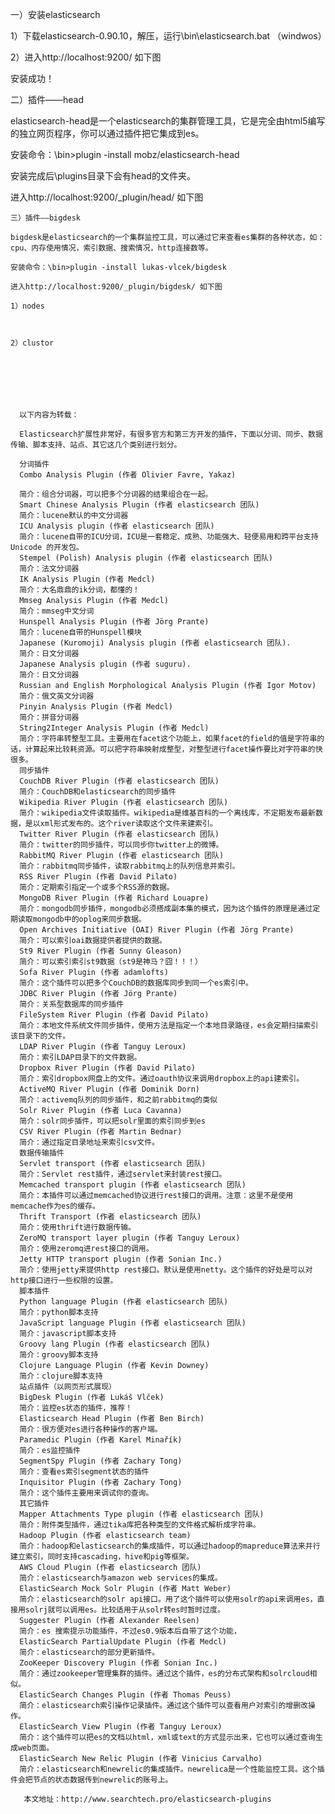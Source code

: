 一）安装elasticsearch

1）下载elasticsearch-0.90.10，解压，运行\bin\elasticsearch.bat （windwos）

2）进入http://localhost:9200/ 如下图



安装成功！

 

 二）插件——head

 elasticsearch-head是一个elasticsearch的集群管理工具，它是完全由html5编写的独立网页程序，你可以通过插件把它集成到es。

 安装命令：\bin>plugin -install mobz/elasticsearch-head

 安装完成后\plugins目录下会有head的文件夹。

 进入http://localhost:9200/_plugin/head/ 如下图



  

   

    三）插件——bigdesk

    bigdesk是elasticsearch的一个集群监控工具，可以通过它来查看es集群的各种状态，如：cpu、内存使用情况，索引数据、搜索情况，http连接数等。

    安装命令：\bin>plugin -install lukas-vlcek/bigdesk

    进入http://localhost:9200/_plugin/bigdesk/ 如下图

    1）nodes



    2）clustor



     

      

      以下内容为转载：

      Elasticsearch扩展性非常好，有很多官方和第三方开发的插件，下面以分词、同步、数据传输、脚本支持、站点、其它这几个类别进行划分。

      分词插件
      Combo Analysis Plugin (作者 Olivier Favre, Yakaz)

      简介：组合分词器，可以把多个分词器的结果组合在一起。
      Smart Chinese Analysis Plugin (作者 elasticsearch 团队)
      简介：lucene默认的中文分词器
      ICU Analysis plugin (作者 elasticsearch 团队)
      简介：lucene自带的ICU分词，ICU是一套稳定、成熟、功能强大、轻便易用和跨平台支持Unicode 的开发包。
      Stempel (Polish) Analysis plugin (作者 elasticsearch 团队)
      简介：法文分词器
      IK Analysis Plugin (作者 Medcl)
      简介：大名鼎鼎的ik分词，都懂的！
      Mmseg Analysis Plugin (作者 Medcl)
      简介：mmseg中文分词
      Hunspell Analysis Plugin (作者 Jörg Prante)
      简介：lucene自带的Hunspell模块
      Japanese (Kuromoji) Analysis plugin (作者 elasticsearch 团队).
      简介：日文分词器
      Japanese Analysis plugin (作者 suguru).
      简介：日文分词器
      Russian and English Morphological Analysis Plugin (作者 Igor Motov)
      简介：俄文英文分词器
      Pinyin Analysis Plugin (作者 Medcl)
      简介：拼音分词器
      String2Integer Analysis Plugin (作者 Medcl)
      简介：字符串转整型工具。主要用在facet这个功能上，如果facet的field的值是字符串的话，计算起来比较耗资源。可以把字符串映射成整型，对整型进行facet操作要比对字符串的快很多。
      同步插件
      CouchDB River Plugin (作者 elasticsearch 团队)
      简介：CouchDB和elasticsearch的同步插件
      Wikipedia River Plugin (作者 elasticsearch 团队)
      简介：wikipedia文件读取插件。wikipedia是维基百科的一个离线库，不定期发布最新数据，是以xml形式发布的。这个river读取这个文件来建索引。
      Twitter River Plugin (作者 elasticsearch 团队)
      简介：twitter的同步插件，可以同步你twitter上的微博。
      RabbitMQ River Plugin (作者 elasticsearch 团队)
      简介：rabbitmq同步插件，读取rabbitmq上的队列信息并索引。
      RSS River Plugin (作者 David Pilato)
      简介：定期索引指定一个或多个RSS源的数据。
      MongoDB River Plugin (作者 Richard Louapre)
      简介：mongodb同步插件，mongodb必须搭成副本集的模式，因为这个插件的原理是通过定期读取mongodb中的oplog来同步数据。
      Open Archives Initiative (OAI) River Plugin (作者 Jörg Prante)
      简介：可以索引oai数据提供者提供的数据。
      St9 River Plugin (作者 Sunny Gleason)
      简介：可以索引索引st9数据（st9是神马？囧！！！）
      Sofa River Plugin (作者 adamlofts)
      简介：这个插件可以把多个CouchDB的数据库同步到同一个es索引中。
      JDBC River Plugin (作者 Jörg Prante)
      简介：关系型数据库的同步插件
      FileSystem River Plugin (作者 David Pilato)
      简介：本地文件系统文件同步插件，使用方法是指定一个本地目录路径，es会定期扫描索引该目录下的文件。
      LDAP River Plugin (作者 Tanguy Leroux)
      简介：索引LDAP目录下的文件数据。
      Dropbox River Plugin (作者 David Pilato)
      简介：索引dropbox网盘上的文件。通过oauth协议来调用dropbox上的api建索引。
      ActiveMQ River Plugin (作者 Dominik Dorn)
      简介：activemq队列的同步插件，和之前rabbitmq的类似
      Solr River Plugin (作者 Luca Cavanna)
      简介：solr同步插件，可以把solr里面的索引同步到es
      CSV River Plugin (作者 Martin Bednar)
      简介：通过指定目录地址来索引csv文件。
      数据传输插件
      Servlet transport (作者 elasticsearch 团队)
      简介：Servlet rest插件，通过servlet来封装rest接口。
      Memcached transport plugin (作者 elasticsearch 团队)
      简介：本插件可以通过memcached协议进行rest接口的调用。注意：这里不是使用memcache作为es的缓存。
      Thrift Transport (作者 elasticsearch 团队)
      简介：使用thrift进行数据传输。
      ZeroMQ transport layer plugin (作者 Tanguy Leroux)
      简介：使用zeromq进rest接口的调用。
      Jetty HTTP transport plugin (作者 Sonian Inc.)
      简介：使用jetty来提供http rest接口。默认是使用netty。这个插件的好处是可以对http接口进行一些权限的设置。
      脚本插件
      Python language Plugin (作者 elasticsearch 团队)
      简介：python脚本支持
      JavaScript language Plugin (作者 elasticsearch 团队)
      简介：javascript脚本支持
      Groovy lang Plugin (作者 elasticsearch 团队)
      简介：groovy脚本支持
      Clojure Language Plugin (作者 Kevin Downey)
      简介：clojure脚本支持
      站点插件（以网页形式展现）
      BigDesk Plugin (作者 Lukáš Vlček)
      简介：监控es状态的插件，推荐！
      Elasticsearch Head Plugin (作者 Ben Birch)
      简介：很方便对es进行各种操作的客户端。
      Paramedic Plugin (作者 Karel Minařík)
      简介：es监控插件
      SegmentSpy Plugin (作者 Zachary Tong)
      简介：查看es索引segment状态的插件
      Inquisitor Plugin (作者 Zachary Tong)
      简介：这个插件主要用来调试你的查询。
      其它插件
      Mapper Attachments Type plugin (作者 elasticsearch 团队)
      简介：附件类型插件，通过tika库把各种类型的文件格式解析成字符串。
      Hadoop Plugin (作者 elasticsearch team)
      简介：hadoop和elasticsearch的集成插件，可以通过hadoop的mapreduce算法来并行建立索引，同时支持cascading，hive和pig等框架。
      AWS Cloud Plugin (作者 elasticsearch 团队)
      简介：elasticsearch与amazon web services的集成。
      ElasticSearch Mock Solr Plugin (作者 Matt Weber)
      简介：elasticsearch的solr api接口。用了这个插件可以使用solr的api来调用es，直接用solrj就可以调用es。比较适用于从solr转es时暂时过度。
      Suggester Plugin (作者 Alexander Reelsen)
      简介：es 搜索提示功能插件，不过es0.9版本后自带了这个功能，
      ElasticSearch PartialUpdate Plugin (作者 Medcl)
      简介：elasticsearch的部分更新插件。
      ZooKeeper Discovery Plugin (作者 Sonian Inc.)
      简介：通过zookeeper管理集群的插件。通过这个插件，es的分布式架构和solrcloud相似。
      ElasticSearch Changes Plugin (作者 Thomas Peuss)
      简介：elasticsearch索引操作记录插件。通过这个插件可以查看用户对索引的增删改操作。
      ElasticSearch View Plugin (作者 Tanguy Leroux)
      简介：这个插件可以把es的文档以html，xml或text的方式显示出来，它也可以通过查询生成web页面。
      ElasticSearch New Relic Plugin (作者 Vinicius Carvalho)
      简介：elasticsearch和newrelic的集成插件。newrelica是一个性能监控工具。这个插件会把节点的状态数据传到newrelic的账号上。
       
       本文地址：http://www.searchtech.pro/elasticsearch-plugins

